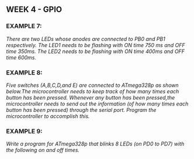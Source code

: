 ## WEEK 4 - GPIO

### EXAMPLE 7:

*There are two LEDs whose anodes are connected to PB0 and PB1 respectively. The LED1 needs to be flashing with ON time 750 ms and OFF time 350ms.
The LED2 needs to be flashing with ON time 400ms and OFF time 600ms.*

### EXAMPLE 8:

*Five switches (A,B,C,D,and E) are connected to ATmega328p as shown below.The microcontroller needs to keep track of how many times each button has 
been pressed. Whenever any button has been pressed,the microcontroller needs to send out the information (of how many times each button has been pressed)
through the serial port. Program the microcontroller to accomplish this.*

### EXAMPLE 9:

*Write a program for ATmega328p that blinks 8 LEDs (on PD0 to PD7) with the following on and off times.*
